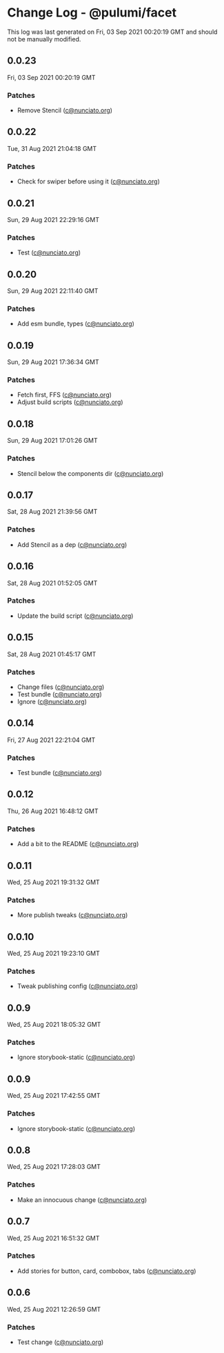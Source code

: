 # Change Log - @pulumi/facet

This log was last generated on Fri, 03 Sep 2021 00:20:19 GMT and should not be manually modified.

<!-- Start content -->

## 0.0.23

Fri, 03 Sep 2021 00:20:19 GMT

### Patches

- Remove Stencil (c@nunciato.org)

## 0.0.22

Tue, 31 Aug 2021 21:04:18 GMT

### Patches

- Check for swiper before using it (c@nunciato.org)

## 0.0.21

Sun, 29 Aug 2021 22:29:16 GMT

### Patches

- Test (c@nunciato.org)

## 0.0.20

Sun, 29 Aug 2021 22:11:40 GMT

### Patches

- Add esm bundle, types (c@nunciato.org)

## 0.0.19

Sun, 29 Aug 2021 17:36:34 GMT

### Patches

- Fetch first, FFS (c@nunciato.org)
- Adjust build scripts (c@nunciato.org)

## 0.0.18

Sun, 29 Aug 2021 17:01:26 GMT

### Patches

- Stencil below the components dir (c@nunciato.org)

## 0.0.17

Sat, 28 Aug 2021 21:39:56 GMT

### Patches

- Add Stencil as a dep (c@nunciato.org)

## 0.0.16

Sat, 28 Aug 2021 01:52:05 GMT

### Patches

- Update the build script (c@nunciato.org)

## 0.0.15

Sat, 28 Aug 2021 01:45:17 GMT

### Patches

- Change files (c@nunciato.org)
- Test bundle (c@nunciato.org)
- Ignore (c@nunciato.org)

## 0.0.14

Fri, 27 Aug 2021 22:21:04 GMT

### Patches

- Test bundle (c@nunciato.org)

## 0.0.12

Thu, 26 Aug 2021 16:48:12 GMT

### Patches

- Add a bit to the README (c@nunciato.org)

## 0.0.11

Wed, 25 Aug 2021 19:31:32 GMT

### Patches

- More publish tweaks (c@nunciato.org)

## 0.0.10

Wed, 25 Aug 2021 19:23:10 GMT

### Patches

- Tweak publishing config (c@nunciato.org)

## 0.0.9

Wed, 25 Aug 2021 18:05:32 GMT

### Patches

- Ignore storybook-static (c@nunciato.org)

## 0.0.9

Wed, 25 Aug 2021 17:42:55 GMT

### Patches

- Ignore storybook-static (c@nunciato.org)

## 0.0.8

Wed, 25 Aug 2021 17:28:03 GMT

### Patches

- Make an innocuous change (c@nunciato.org)

## 0.0.7

Wed, 25 Aug 2021 16:51:32 GMT

### Patches

- Add stories for button, card, combobox, tabs (c@nunciato.org)

## 0.0.6

Wed, 25 Aug 2021 12:26:59 GMT

### Patches

- Test change (c@nunciato.org)
